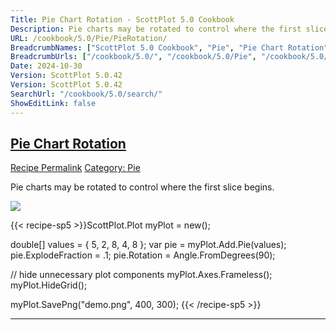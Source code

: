 ```yaml
---
Title: Pie Chart Rotation - ScottPlot 5.0 Cookbook
Description: Pie charts may be rotated to control where the first slice begins.
URL: /cookbook/5.0/Pie/PieRotation/
BreadcrumbNames: ["ScottPlot 5.0 Cookbook", "Pie", "Pie Chart Rotation"]
BreadcrumbUrls: ["/cookbook/5.0/", "/cookbook/5.0/Pie", "/cookbook/5.0/Pie/PieRotation"]
Date: 2024-10-30
Version: ScottPlot 5.0.42
Version: ScottPlot 5.0.42
SearchUrl: "/cookbook/5.0/search/"
ShowEditLink: false
---
```



<h2 style='border-bottom: 0;'><a href='/cookbook/5.0/Pie/PieRotation'>Pie Chart Rotation</a></h2>

<div class="d-flex mb-2">
<a class="btn btn-sm btn-primary me-1" href="/cookbook/5.0/Pie/PieRotation">Recipe Permalink</a>
<a class="btn btn-sm btn-success me-1" href="/cookbook/5.0/Pie">Category: Pie</a>
</div>

Pie charts may be rotated to control where the first slice begins.

[![](/cookbook/5.0/images/PieRotation.png?241029205813)](/cookbook/5.0/images/PieRotation.png?241029205813)

{{< recipe-sp5 >}}ScottPlot.Plot myPlot = new();

double[] values = { 5, 2, 8, 4, 8 };
var pie = myPlot.Add.Pie(values);
pie.ExplodeFraction = .1;
pie.Rotation = Angle.FromDegrees(90);

// hide unnecessary plot components
myPlot.Axes.Frameless();
myPlot.HideGrid();

myPlot.SavePng("demo.png", 400, 300);
{{< /recipe-sp5 >}}

<hr class='my-5 invisible'>


